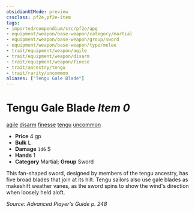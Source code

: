 ```yaml
---
obsidianUIMode: preview
cssclass: pf2e,pf2e-item
tags:
- imported/compendium/src/pf2e/apg
- equipment/weapon/base-weapon/category/martial
- equipment/weapon/base-weapon/group/sword
- equipment/weapon/base-weapon/type/melee
- trait/equipment/weapon/agile
- trait/equipment/weapon/disarm
- trait/equipment/weapon/finese
- trait/ancestry/tengu
- trait/rarity/uncommon
aliases: ["Tengu Gale Blade"]
---
```

# Tengu Gale Blade *Item 0*  
[agile](agile.md)  [disarm](rules/traits/disarm.md)  [finesse](finesse.md)  [tengu](tengu-b1.md)  [uncommon](uncommon.md)  

- **Price** 4 gp
- **Bulk** L
- **Damage** `1d6` S
- **Hands** 1
- **Category** Martial; **Group** Sword 

This fan-shaped sword, designed by members of the tengu ancestry, has five broad blades that join at its hilt. Tengu sailors also use gale blades as makeshift weather vanes, as the sword spins to show the wind's direction when loosely held aloft.

*Source: Advanced Player's Guide p. 248*